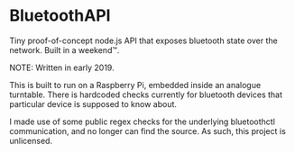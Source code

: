 # BluetoothAPI
 Tiny proof-of-concept node.js API that exposes bluetooth state over the network. Built in a weekend™.

NOTE: Written in early 2019.

This is built to run on a Raspberry Pi, embedded inside an analogue turntable. There is hardcoded checks currently for bluetooth devices that particular device is supposed to know about. 

I made use of some public regex checks for the underlying bluetoothctl communication, and no longer can find the source. As such, this project is unlicensed.
